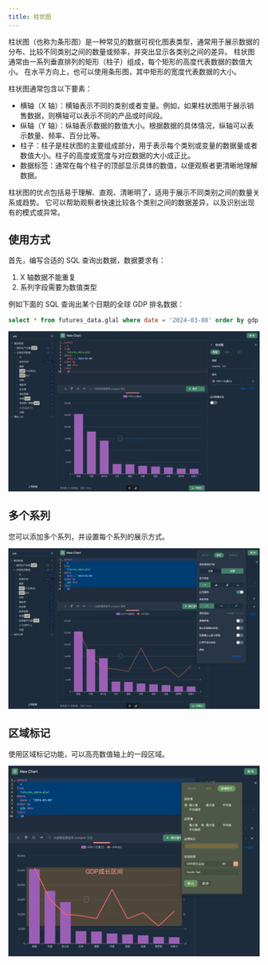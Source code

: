 ```yaml
---
title: 柱状图
---
```


柱状图（也称为条形图）是一种常见的数据可视化图表类型，通常用于展示数据的分布、比较不同类别之间的数量或频率，并突出显示各类别之间的差异。
柱状图通常由一系列垂直排列的矩形（柱子）组成，每个矩形的高度代表数据的数值大小。
在水平方向上，也可以使用条形图，其中矩形的宽度代表数据的大小。

柱状图通常包含以下要素：

- 横轴（X 轴）：横轴表示不同的类别或者变量。例如，如果柱状图用于展示销售数据，则横轴可以表示不同的产品或时间段。
- 纵轴（Y 轴）：纵轴表示数据的数值大小。根据数据的具体情况，纵轴可以表示数量、频率、百分比等。
- 柱子：柱子是柱状图的主要组成部分，用于表示每个类别或变量的数据量或者数值大小。柱子的高度或宽度与对应数据的大小成正比。
- 数据标签：通常在每个柱子的顶部显示具体的数值，以便观察者更清晰地理解数据。

柱状图的优点包括易于理解、直观、清晰明了，适用于展示不同类别之间的数量关系或趋势。
它可以帮助观察者快速比较各个类别之间的数据差异，以及识别出现有的模式或异常。

## 使用方式

首先，编写合适的 SQL 查询出数据，数据要求有：

1. X 轴数据不能重复
2. 系列字段需要为数值类型

例如下面的 SQL 查询出某个日期的全球 GDP 排名数据：

```sql
select * from futures_data.glal where date = '2024-03-08' order by gdp desc limit 10
```

![image](./00.png)

## 多个系列

您可以添加多个系列，并设置每个系列的展示方式。

![image](./01.png)

## 区域标记

使用区域标记功能，可以高亮数值轴上的一段区域。

![image](./02.png)
